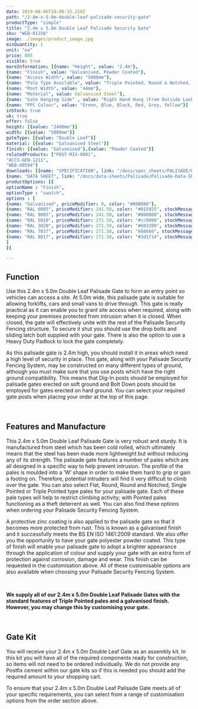 ```yaml
---
date: 2019-08-06T10:00:15.218Z
path: "/2-4m-x-5-0m-double-leaf-palisade-security-gate"
productType: "simple"
title: "2.4m x 5.0m Double Leaf Palisade Security Gate"
sku: "WEB-01156"
image: ./images/product_image.jpg
minQuantity: 1
unit: "ea"
price: 805
visible: true
moreInformation: [{name: "Height", value: "2.4m"}, 
{name: "Finish", value: "Galvanised, Powder Coated"},
{name: "Access Width", value: "5000mm"},
{name: "Pale Type Available", value: "Triple Pointed, Round & Notched, Single Point"}, {name: "Post Type" , value: "Dig in, Bolt Down"},
{name: "Post Width", value: "44mm"},
{name: "Material", value: Galvanised Steel"},
{name: "Gate Hanging Side" , value: "Right Hand Hung (From Outside Looking In)"},
{name: "PPC Colour", value: "Green, Blue, Black, Red, Grey, Yellow"}]
inStock: true
uk: true
offer: false
height: [{value: "2400mm"}]
width: [{value: "5000mm"}]
gateType: [{value: "Double Leaf"}]
material: [{value: "Galvanised Steel"}]
finish: [{value: "Galvanised"},{value: "Powder Coated"}]
relatedProducts: ["POST-MIX-0001",
"ACCS-GEN-1211",
"WEB-00594"]
downloads: [{name: "SPECIFICATION", link: "/docs/spec_sheets/PALISADE/Palisade-Gates-2400mm-Double-Leaf-Specification.pdf"},
{name: "DATA SHEET", link: "/docs/data-sheets/Palisade/Palisade-Data-Sheet.pdf"}]
productOptions: [{
optionName : "Finish",
optionType : "swatch",
options : [
{name: "Galvanised", priceModifier: 0, color: "#808080"},
{name: "RAL 6005", priceModifier: 241.50, color: "#015925", stockMessage: "7 Working Day Lead Time"},
{name: "RAL 9005", priceModifier: 241.50, color: "#000000", stockMessage: "7 Working Day Lead Time"},
{name: "RAL 5010", priceModifier: 271.50, color: "#cc0000", stockMessage: "7 Working Day Lead Time"},
{name: "RAL 3020", priceModifier: 271.50, color: "#003399", stockMessage: "7 Working Day Lead Time"},
{name: "RAL 7037", priceModifier: 271.50, color: "666666", stockMessage: "7 Working Day Lead Time"},
{name: "RAL 8017", priceModifier: 271.50, color: "#3d1f14", stockMessage: "7 Working Day Lead Time"}
]
}]

---
```


<h2>Function</h2>
<p>Use this 2.4m x 5.0m Double Leaf Palisade Gate to form an entry point so vehicles can access a site. At 5.0m wide, this palisade gate is suitable for allowing forklifts, cars and small vans to drive through. This gate is really practical as it can enable you to grant site access when required, along with keeping your premises protected from intrusion when it is closed. When closed, the gate will effectively unite with the rest of the Palisade Security Fencing structure. To secure it shut you should use the drop bolts and sliding latch bolt supplied with your gate. There is also the option to use a Heavy Duty Padlock to lock the gate completely.</p>
<p>As this palisade gate is 2.4m high, you should install it in areas which need a high level of security in place. This gate, along with your Palisade Security Fencing System, may be constructed on many different types of ground, although you must make sure that you use posts which have the right ground compatibility. This means that Dig-In posts should be employed for palisade gates erected on soft ground and Bolt Down posts should be employed for gates erected on hard ground. You can select your required gate posts when placing your order at the top of this page.</p>
<p>&nbsp;</p>
<h2>Features and Manufacture</h2>
<p>This 2.4m x 5.0m Double Leaf Palisade Gate is very robust and sturdy. It is manufactured from steel which has been cold rolled, which ultimately means that the steel has been made more lightweight but without reducing any of its strength. The palisade gate features a number of pales which are all designed in a specific way to help prevent intrusion. The profile of the pales is moulded into a &lsquo;W&rsquo; shape in order to make them hard to grip or gain a footing on. Therefore, potential intruders will find it very difficult to climb over the gate. You can also select Flat, Round, Round and Notched, Single Pointed or Triple Pointed type pales for your palisade gate. Each of these pale types will help to restrict climbing activity; with Pointed pales functioning as a theft deterrent as well. You can also find these options when ordering your Palisade Security Fencing System.</p>
<p>A protective zinc coating is also applied to the palisade gate so that it becomes more protected from rust. This is known as a galvanised finish and it successfully meets the BS EN ISO 1461:2009 standard. We also offer you the opportunity to have your gate polyester powder coated. This type of finish will enable your palisade gate to adopt a brighter appearance through the application of colour and supply your gate with an extra form of protection against corrosion, damage and wear. This finish can be requested in the customisation above. All of these customisable options are also available when choosing your Palisade Security Fencing System.</p>
<p>&nbsp;</p>
<p><strong>We supply all of our 2.4m x 5.0m Double Leaf Palisade Gates with the standard features of Triple Pointed pales and a galvanised finish. However, you may change this by customising your gate.</strong></p>
<p>&nbsp;</p>
<h2>Gate Kit</h2>
<p>You will receive your 2.4m x 5.0m Double Leaf Gate as an assembly kit. In this kit you will have all of the required components ready for construction, so items will not need to be ordered individually. We do not provide any Postfix cement within our gate kits so if this is needed you should add the required amount to your shopping cart.</p>
<p>To ensure that your 2.4m x 5.0m Double Leaf Palisade Gate meets all of your specific requirements, you can select from a range of customisation options from the order section above.</p>
